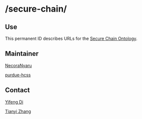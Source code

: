 # /secure-chain/

## Use

This permanent ID describes URLs for the [Secure Chain Ontology](https://purdue-hcss.github.io/nsf-software-supply-chain_security/).

## Maintainer

[NecoraNyaru](https://github.com/NecoraNyaru)

[purdue-hcss](https://github.com/purdue-hcss)

## Contact

[Yifeng Di](mailto:di5@purdue.edu)

[Tianyi Zhang](mailto:tianyi@purdue.edu)
